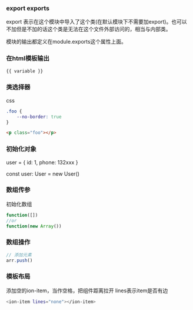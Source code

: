 ### export exports

export 表示在这个模块中导入了这个类(在默认模块下不需要加export)。也可以不加但是不加的话这个类是无法在这个文件外部访问的，相当与内部类。

模块的输出都定义在module.exports这个属性上面。


### 在html模板输出
```html
{{ variable }}
```

### 类选择器 

css 
```css
.foo {
    --no-border: true
}
```

```html
<p class="foo"></p>
```

### 初始化对象
user = {
    id: 1,
    phone: 132xxx
}

const user: User = new User()

### 数组传参
初始化数组
```js
function([])
//or
function(new Array())
```

### 数组操作

```js
// 添加元素
arr.push()

```

### 模板布局
添加空的ion-item，当作空格，把组件距离拉开
lines表示item是否有边
```bash
<ion-item lines="none"></ion-item>
```

